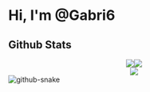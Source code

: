 # Hi, I'm @Gabri6

## Github Stats

<div align="center"><img align="center" src="https://github-readme-stats.vercel.app/api/top-langs/?username=Gabri6&theme=react&show_icons=true&layout=compact" /><img src="https://github-readme-stats-sigma-five.vercel.app/api?username=Gabri6&show_icons=true&count_private=true&hide_border=true" align="center" /></div>

<div align="center">
<img src="https://github.com/Gabri6/Gabri6/blob/output/github-contribution-grid-snake.gif" align="center" />
</div>

<picture>
  <source media="(prefers-color-scheme: dark)" srcset="github-snake-dark.svg" />
  <source media="(prefers-color-scheme: light)" srcset="github-snake.svg" />
  <img alt="github-snake" src="github-snake.svg" />
</picture>
